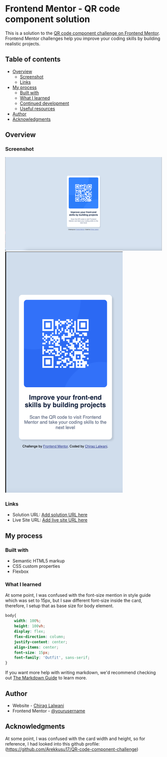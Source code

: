 # Frontend Mentor - QR code component solution

This is a solution to the [QR code component challenge on Frontend Mentor](https://www.frontendmentor.io/challenges/qr-code-component-iux_sIO_H). Frontend Mentor challenges help you improve your coding skills by building realistic projects. 

## Table of contents

- [Overview](#overview)
  - [Screenshot](#screenshot)
  - [Links](#links)
- [My process](#my-process)
  - [Built with](#built-with)
  - [What I learned](#what-i-learned)
  - [Continued development](#continued-development)
  - [Useful resources](#useful-resources)
- [Author](#author)
- [Acknowledgments](#acknowledgments)

## Overview

### Screenshot

![](screenshot.jpg)
![](Screen%20Shot%202023-02-11%20at%2011.33.25%20PM.png)

### Links

- Solution URL: [Add solution URL here](https://github.com/lalwanichiragsocial3/frontendMentor-QRCode)
- Live Site URL: [Add live site URL here](https://lalwanichiragsocial3.github.io/frontendMentor-QRCode/)

## My process

### Built with

- Semantic HTML5 markup
- CSS custom properties
- Flexbox

### What I learned

At some point, I was confused with the font-size mention in style guide which was set to 15px, but I saw different font-size inside the card, therefore, I setup that as base size for body element.

```css
body{
    width: 100%;
    height: 100vh;
    display: flex;
    flex-direction: column;
    justify-content: center;
    align-items: center;
    font-size: 15px;
	font-family: 'Outfit', sans-serif;
}
```


If you want more help with writing markdown, we'd recommend checking out [The Markdown Guide](https://www.markdownguide.org/) to learn more.


## Author

- Website - [Chirag Lalwani](https://www.chiraglalwani.com)
- Frontend Mentor - [@yourusername](https://www.frontendmentor.io/profile/lalwanichirag3)

## Acknowledgments

At some point, I was confused with the card width and height, so for reference, I had looked into this github profile: (https://github.com/Arekkusu17/QR-code-component-challenge)

